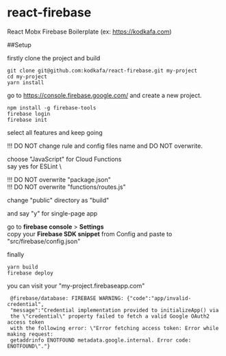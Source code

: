# react-firebase
React Mobx Firebase Boilerplate (ex: https://kodkafa.com)


##Setup

firstly clone the project and build
```
git clone git@github.com:kodkafa/react-firebase.git my-project
cd my-project
yarn install
```

go to https://console.firebase.google.com/ and create a new project.

```
npm install -g firebase-tools
firebase login
firebase init
```
select all features and keep going

!!! DO NOT change rule and config files name and DO NOT overwrite.

choose "JavaScript" for Cloud Functions \
say yes for ESLint \

!!! DO NOT overwrite "package.json"\
!!! DO NOT overwrite "functions/routes.js"

change "public" directory as "build"

and say "y" for single-page app

go to __firebase console__ > __Settings__\
copy your **Firebase SDK snippet** from Config 
and paste to "src/firebase/config.json"

finally
```
yarn build
firebase deploy
```

you can visit your  "my-project.firebaseapp.com" 

```
 @firebase/database: FIREBASE WARNING: {"code":"app/invalid-credential",
 "message":"Credential implementation provided to initializeApp() via 
 the \"credential\" property failed to fetch a valid Google OAuth2 access token 
 with the following error: \"Error fetching access token: Error while making request: 
 getaddrinfo ENOTFOUND metadata.google.internal. Error code: ENOTFOUND\"."} 
```

